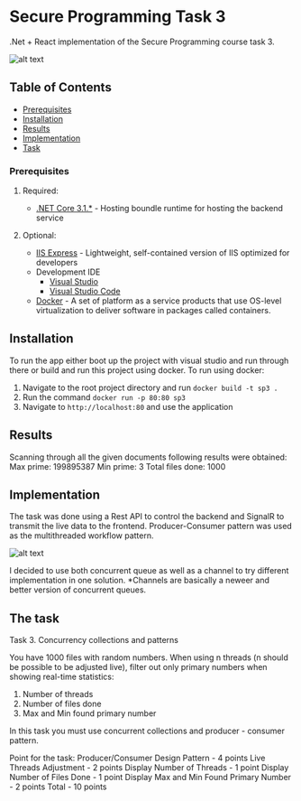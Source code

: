 # Secure Programming Task 3 #

.Net + React implementation of the Secure Programming course task 3.

![alt text](https://i.ibb.co/LJ9B6VC/Screenshot-2020-11-01-190135.png)

## Table of Contents

- [Prerequisites](#remarks)
- [Installation](#installation)
- [Results](#Results)
- [Implementation](#Implementation)
- [Task](#Thetask)

### Prerequisites

1. Required:
    * [.NET Core 3.1.*](https://dotnet.microsoft.com/download/dotnet-core/3.1) - Hosting boundle runtime for hosting the backend service
    
2. Optional:
    * [IIS Express](https://docs.microsoft.com/en-us/iis/extensions/introduction-to-iis-express/iis-express-overview) - Lightweight, self-contained version of IIS optimized for developers
    * Development IDE
        * [Visual Studio](https://visualstudio.microsoft.com/downloads)
        * [Visual Studio Code](https://code.visualstudio.com/)
    * [Docker](https://www.docker.com/products/docker-desktop) -  A set of platform as a service products that use OS-level virtualization to deliver software in packages called containers.

## Installation 

To run the app either boot up the project with visual studio and run through there or build and run this project using docker. To run using docker:
1. Navigate to the root project directory and run `docker build -t sp3 .`
2. Run the command `docker run -p 80:80 sp3`
3. Navigate to `http://localhost:80` and use the application

## Results

Scanning through all the given documents following results were obtained:
Max prime: 199895387
Min prime: 3
Total files done: 1000

## Implementation

The task was done using a Rest API to control the backend and SignalR to transmit the live data to the frontend. Producer-Consumer pattern was used as the multithreaded workflow pattern.

![alt text](https://i.ibb.co/hC0hs1Z/Untitled-Diagram-22.png)

I decided to use both concurrent queue as well as a channel to try different implementation in one solution.
*Channels are basically a neweer and better version of concurrent queues.

## The task

Task 3. Concurrency collections and patterns

You have 1000 files with random numbers. When using n threads (n should be possible to be adjusted live), filter out only primary numbers when showing real-time statistics:
1. Number of threads
2. Number of files done
3. Max and Min found primary number

In this task you must use concurrent collections and producer - consumer pattern.

Point for the task:
  Producer/Consumer Design Pattern         - 4 points
  Live Threads Adjustment                  - 2 points
  Display Number of Threads                - 1 point
  Display Number of Files Done             - 1 point
  Display Max and Min Found Primary Number - 2 points
                         Total             - 10 points